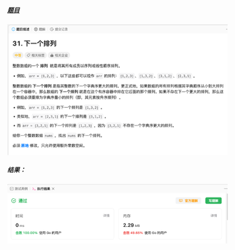 ##### [题目](https://leetcode.cn/problems/next-permutation/?envType=study-plan-v2&envId=top-100-liked)
![pic](img.png)
##### 结果：
![pic](result.png)